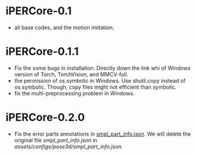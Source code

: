 
# iPERCore-0.1
- all base codes, and the motion imitation;

# iPERCore-0.1.1
- Fix the some bugs in installation. Directly down the link whi of Windows version of Torch, TorchVision, and MMCV-full.
- the permission of os.symbolic in Windows. Use shutil.copy instead of os.symbolic. Though, copy files might not efficient than symbolic.
- fix the multi-preprocessing problem in Windows.

# iPERCore-0.2.0

- Fix the error parts annotations in [smpl_part_info.json](../assets/configs/pose3d/smpl_part_info.json). We will delete
  the original file *smpl_part_info.json* in *assets/configs/pose3d/smpl_part_info.json*. 
